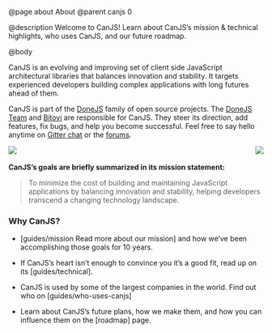 @page about About
@parent canjs 0

@description
Welcome to CanJS! Learn about CanJS’s mission & technical highlights, who uses CanJS, and our future roadmap.

@body

CanJS is an evolving and improving set of client side JavaScript architectural libraries that balances innovation and stability. It targets experienced developers building complex applications with long futures ahead of them.

CanJS is part of the [DoneJS](https://donejs.com/) family of open source projects.  The [DoneJS Team](https://donejs.com/About.html#team) and [Bitovi](https://www.bitovi.com) are responsible for CanJS. They steer its direction, add features, fix bugs, and help you become successful. Feel free to say hello anytime on [Gitter chat](https://gitter.im/canjs/canjs) or the [forums](http://forums.donejs.com/c/canjs).

<img srcset="/docs/images/home/Home-Tortoise-bw.png 1x, /docs/images/home/Home-Tortoise-bw-x2.png 2x" src="/docs/images/home/Home-Tortoise-bw.png" style="float: right;">

<img srcset="/docs/images/home/Home-Hare-bw.png 1x, /docs/images/home/Home-Hare-bw-x2.png 2x" src="/docs/images/home/Home-Tortoise-bw.png">

**CanJS’s goals are briefly summarized in its mission statement:**

> To minimize the cost of building and maintaining JavaScript applications by balancing innovation and stability, helping developers transcend a changing technology landscape.

### Why CanJS?

* [guides/mission Read more about our mission] and how we’ve been accomplishing those goals for 10 years.

* If CanJS’s heart isn’t enough to convince you it’s a good fit, read up on its [guides/technical].

* CanJS is used by some of the largest companies in the world. Find out who on [guides/who-uses-canjs]

* Learn about CanJS’s future plans, how we make them, and how you can influence them on the [roadmap] page.
